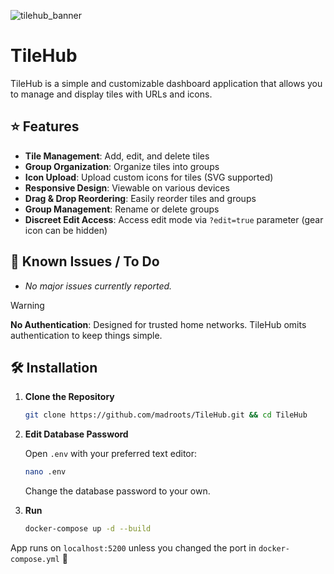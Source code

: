 
![tilehub_banner](https://github.com/user-attachments/assets/4550871c-0d47-4507-bc59-87ac672ae316)

# TileHub

TileHub is a simple and customizable dashboard application that allows you to manage and display tiles with URLs and icons.

## ⭐ Features

- **Tile Management**: Add, edit, and delete tiles
- **Group Organization**: Organize tiles into groups
- **Icon Upload**: Upload custom icons for tiles (SVG supported)
- **Responsive Design**: Viewable on various devices
- **Drag & Drop Reordering**: Easily reorder tiles and groups
- **Group Management**: Rename or delete groups
- **Discreet Edit Access**: Access edit mode via `?edit=true` parameter (gear icon can be hidden)

## 🚩 Known Issues / To Do

- *No major issues currently reported.*

> [!WARNING]  
> **No Authentication**: Designed for trusted home networks. TileHub omits authentication to keep things simple.

## 🛠️ Installation

1. **Clone the Repository**

   ```bash
   git clone https://github.com/madroots/TileHub.git && cd TileHub
   ```

2. **Edit Database Password**

   Open `.env` with your preferred text editor:
   
   ```bash
   nano .env
   ```
   
   Change the database password to your own.

3. **Run**

   ```bash
   docker-compose up -d --build
   ```

App runs on `localhost:5200` unless you changed the port in `docker-compose.yml` 🥳
